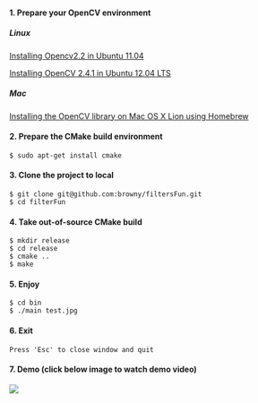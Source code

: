 #### 1. Prepare your OpenCV environment

##### Linux

[Installing Opencv2.2 in Ubuntu 11.04](http://www.samontab.com/web/2011/06/installing-opencv-2-2-in-ubuntu-11-04/)

[Installing OpenCV 2.4.1 in Ubuntu 12.04 LTS](http://www.samontab.com/web/2012/06/installing-opencv-2-4-1-ubuntu-12-04-lts/)

##### Mac

[Installing the OpenCV library on Mac OS X Lion using Homebrew](http://craiccomputing.blogspot.tw/2012/08/installing-opencv-library-on-mac-os-x.html)

#### 2. Prepare the CMake build environment

	$ sudo apt-get install cmake

#### 3. Clone the project to local

	$ git clone git@github.com:browny/filtersFun.git
	$ cd filterFun

#### 4. Take out-of-source CMake build

	$ mkdir release
	$ cd release
	$ cmake ..
	$ make

#### 5. Enjoy

	$ cd bin
	$ ./main test.jpg

#### 6. Exit

	Press 'Esc' to close window and quit

#### 7. Demo (click below image to watch demo video)

[<img src="http://farm9.staticflickr.com/8509/8448968583_4f2d2eaa7e.jpg">](http://youtu.be/oSsC56NMi9s)
